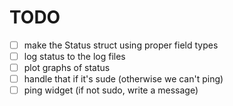 # TODO

- [ ] make the Status struct using proper field types
- [ ] log status to the log files
- [ ] plot graphs of status
- [ ] handle that if it's sude (otherwise we can't ping)
- [ ] ping widget (if not sudo, write a message)
